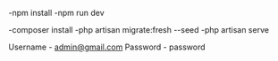 -npm install
-npm run dev

-composer install
-php artisan migrate:fresh --seed
-php artisan serve



Username - admin@gmail.com
Password - password
